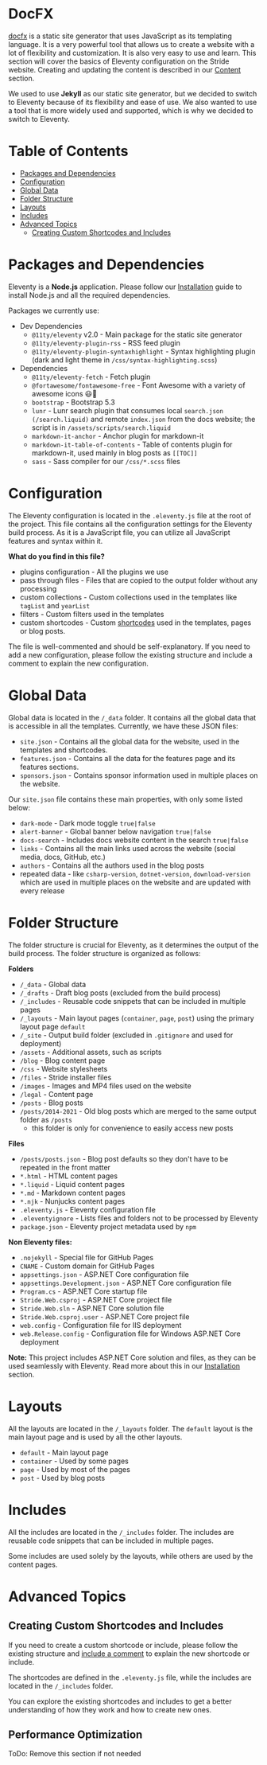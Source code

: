 # DocFX
[docfx](https://www.11ty.dev/) is a static site generator that uses JavaScript as its templating language. It is a very powerful tool that allows us to create a website with a lot of flexibility and customization. It is also very easy to use and learn. This section will cover the basics of Eleventy configuration on the Stride website. Creating and updating the content is described in our [Content](Content) section.

We used to use **Jekyll** as our static site generator, but we decided to switch to Eleventy because of its flexibility and ease of use. We also wanted to use a tool that is more widely used and supported, which is why we decided to switch to Eleventy.

# Table of Contents
- [Packages and Dependencies](#packages-and-dependencies)
- [Configuration](#configuration)
- [Global Data](#global-data)
- [Folder Structure](#folder-structure)
- [Layouts](#layouts)
- [Includes](#includes)
- [Advanced Topics](#advanced-topics)
  - [Creating Custom Shortcodes and Includes](#creating-custom-shortcodes-and-includes)
  
# Packages and Dependencies
Eleventy is a **Node.js** application. Please follow our [Installation](Installation) guide to install Node.js and all the required dependencies.

Packages we currently use:

- Dev Dependencies
  - `@11ty/eleventy` v2.0 - Main package for the static site generator
  - `@11ty/eleventy-plugin-rss` - RSS feed plugin
  - `@11ty/eleventy-plugin-syntaxhighlight` - Syntax highlighting plugin (dark and light theme in `/css/syntax-highlighting.scss`)
- Dependencies
  - `@11ty/eleventy-fetch` - Fetch plugin
  - `@fortawesome/fontawesome-free` - Font Awesome with a variety of awesome icons 😃🤩
  - `bootstrap` - Bootstrap 5.3
  - `lunr` - Lunr search plugin that consumes local `search.json (/search.liquid)` and remote `index.json` from the docs website; the script is in `/assets/scripts/search.liquid`
  - `markdown-it-anchor` - Anchor plugin for markdown-it
  - `markdown-it-table-of-contents` - Table of contents plugin for markdown-it, used mainly in blog posts as `[[TOC]]`
  - `sass` - Sass compiler for our `/css/*.scss` files

# Configuration
The Eleventy configuration is located in the `.eleventy.js` file at the root of the project. This file contains all the configuration settings for the Eleventy build process. As it is a JavaScript file, you can utilize all JavaScript features and syntax within it.

**What do you find in this file?**

- plugins configuration - All the plugins we use
- pass through files - Files that are copied to the output folder without any processing
- custom collections - Custom collections used in the templates like `tagList` and `yearList`
- filters - Custom filters used in the templates
- custom shortcodes - Custom [shortcodes](Content#shortcodes-and-includes) used in the templates, pages or blog posts.

The file is well-commented and should be self-explanatory. If you need to add a new configuration, please follow the existing structure and include a comment to explain the new configuration.

# Global Data

Global data is located in the `/_data` folder. It contains all the global data that is accessible in all the templates. Currently, we have these JSON files:

- `site.json` - Contains all the global data for the website, used in the templates and shortcodes.
- `features.json` - Contains all the data for the features page and its features sections.
- `sponsors.json` - Contains sponsor information used in multiple places on the website.

Our `site.json` file contains these main properties, with only some listed below:

- `dark-mode` - Dark mode toggle `true|false`
- `alert-banner` - Global banner below navigation `true|false`
- `docs-search` - Includes docs website content in the search `true|false`
- `links` - Contains all the main links used across the website (social media, docs, GitHub, etc.)
- `authors` - Contains all the authors used in the blog posts
- repeated data - like `csharp-version`, `dotnet-version`, `download-version` which are used in multiple places on the website and are updated with every release

# Folder Structure

The folder structure is crucial for Eleventy, as it determines the output of the build process. The folder structure is organized as follows:

**Folders**

- `/_data` - Global data
- `/_drafts` - Draft blog posts (excluded from the build process)
- `/_includes` - Reusable code snippets that can be included in multiple pages
- `/_layouts` -  Main layout pages (`container`, `page`, `post`) using the primary layout page `default`
- `/_site` - Output build folder (excluded in `.gitignore` and used for deployment) 
- `/assets` - Additional assets, such as scripts
- `/blog` - Blog content page
- `/css` - Website stylesheets
- `/files` - Stride installer files
- `/images` - Images and MP4 files used on the website
- `/legal` - Content page
- `/posts` - Blog posts
- `/posts/2014-2021` - Old blog posts which are merged to the same output folder as `/posts`
  - this folder is only for convenience to easily access new posts

**Files**

- `/posts/posts.json` - Blog post defaults so they don't have to be repeated in the front matter
- `*.html` - HTML content pages
- `*.liquid` - Liquid content pages
- `*.md` - Markdown content pages
- `*.njk` - Nunjucks content pages
- `.eleventy.js` - Eleventy configuration file
- `.eleventyignore` - Lists files and folders not to be processed by Eleventy
- `package.json` - Eleventy project metadata used by `npm`

**Non Eleventy files:**

- `.nojekyll` - Special file for GitHub Pages
- `CNAME` - Custom domain for GitHub Pages
- `appsettings.json` - ASP.NET Core configuration file
- `appsettings.Development.json` - ASP.NET Core configuration file
- `Program.cs` - ASP.NET Core startup file
- `Stride.Web.csproj` - ASP.NET Core project file
- `Stride.Web.sln` - ASP.NET Core solution file
- `Stride.Web.csproj.user` - ASP.NET Core project file
- `web.config` - Configuration file for IIS deployment
- `web.Release.config` - Configuration file for Windows ASP.NET Core deployment


**Note:** This project includes ASP.NET Core solution and files, as they can be used seamlessly with Eleventy. Read more about this in our [Installation](Installation#asp-net-core) section.


# Layouts

All the layouts are located in the `/_layouts` folder. The `default` layout is the main layout page and is used by all the other layouts. 

- `default` - Main layout page
- `container` - Used by some pages
- `page` - Used by most of the pages
- `post` - Used by blog posts

# Includes

All the includes are located in the `/_includes` folder. The includes are reusable code snippets that can be included in multiple pages.

Some includes are used solely by the layouts, while others are used by the content pages.

# Advanced Topics

## Creating Custom Shortcodes and Includes

If you need to create a custom shortcode or include, please follow the existing structure and [include a comment](Content#shortcodes-and-includes) to explain the new shortcode or include.

The shortcodes are defined in the `.eleventy.js` file, while the includes are located in the `/_includes` folder.

You can explore the existing shortcodes and includes to get a better understanding of how they work and how to create new ones.

## Performance Optimization

ToDo: Remove this section if not needed
